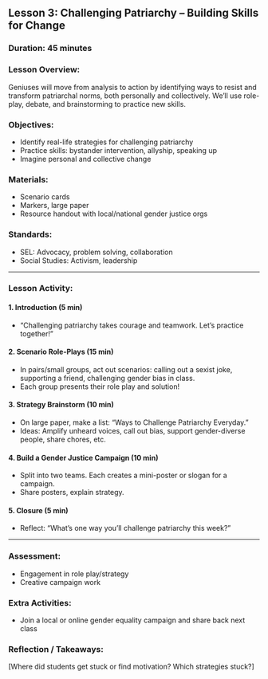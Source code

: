 ## Lesson 3: Challenging Patriarchy – Building Skills for Change

### **Duration:** 45 minutes

### **Lesson Overview:**
Geniuses will move from analysis to action by identifying ways to resist and transform patriarchal norms, both personally and collectively. We’ll use role-play, debate, and brainstorming to practice new skills.

### **Objectives:**
- Identify real-life strategies for challenging patriarchy
- Practice skills: bystander intervention, allyship, speaking up
- Imagine personal and collective change

### **Materials:**
- Scenario cards
- Markers, large paper
- Resource handout with local/national gender justice orgs

### **Standards:**
- SEL: Advocacy, problem solving, collaboration
- Social Studies: Activism, leadership

---

### **Lesson Activity:**

#### 1. Introduction (5 min)
- “Challenging patriarchy takes courage and teamwork. Let’s practice together!”

#### 2. Scenario Role-Plays (15 min)
- In pairs/small groups, act out scenarios: calling out a sexist joke, supporting a friend, challenging gender bias in class.
- Each group presents their role play and solution!

#### 3. Strategy Brainstorm (10 min)
- On large paper, make a list: “Ways to Challenge Patriarchy Everyday.”
- Ideas: Amplify unheard voices, call out bias, support gender-diverse people, share chores, etc.

#### 4. Build a Gender Justice Campaign (10 min)
- Split into two teams. Each creates a mini-poster or slogan for a campaign.
- Share posters, explain strategy.

#### 5. Closure (5 min)
- Reflect: “What’s one way you’ll challenge patriarchy this week?”

---

### **Assessment:**
- Engagement in role play/strategy
- Creative campaign work

### **Extra Activities:**
- Join a local or online gender equality campaign and share back next class

### **Reflection / Takeaways:**
[Where did students get stuck or find motivation? Which strategies stuck?]
